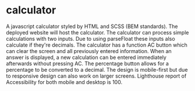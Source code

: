 # calculator

A javascript calculator styled by HTML and SCSS (BEM standards).
The deployed website will host the calculator.
The calculator can process simple calculations with two inputs. Due to using parseFloat these inputs also calculate if they're decimals.
The calculator has a function AC button which can clear the screen and all previously entered information.
When an answer is displayed, a new calculation can be entered immediately afterwards without pressing AC.
The percentage button allows for a percentage to be converted to a decimal.
The design is mobile-first but due to responsive design can also work on larger screens.
Lighthouse report of Accessibility for both mobile and desktop is 100.
